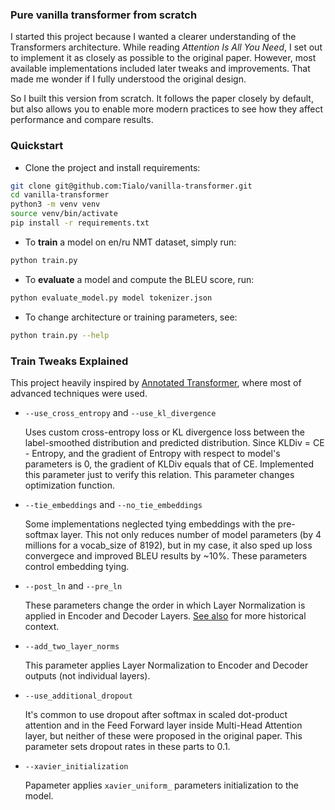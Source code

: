 ### Pure vanilla transformer from scratch

I started this project because I wanted a clearer understanding of the Transformers architecture. While reading *Attention Is All You Need*, I set out to implement it as closely as possible to the original paper. However, most available implementations included later tweaks and improvements. That made me wonder if I fully understood the original design.

So I built this version from scratch. It follows the paper closely by default, but also allows you to enable more modern practices to see how they affect performance and compare results.

### Quickstart

* Clone the project and install requirements:
```bash
git clone git@github.com:Tialo/vanilla-transformer.git
cd vanilla-transformer
python3 -m venv venv
source venv/bin/activate
pip install -r requirements.txt
```
* To **train** a model on en/ru NMT dataset, simply run:
```bash
python train.py
```
* To **evaluate** a model and compute the BLEU score, run:
```bash
python evaluate_model.py model tokenizer.json
```
* To change architecture or training parameters, see:
```bash
python train.py --help
```

### Train Tweaks Explained

This project heavily inspired by [Annotated Transformer](https://github.com/harvardnlp/annotated-transformer/), where most of advanced techniques were used.

* `--use_cross_entropy` and `--use_kl_divergence`

    Uses custom cross-entropy loss or KL divergence loss between the label-smoothed distribution and predicted distribution. Since KLDiv = CE - Entropy, and the gradient of Entropy with respect to model's parameters is 0, the gradient of KLDiv equals that of CE. Implemented this parameter just to verify this relation. This parameter changes optimization function.

* `--tie_embeddings` and `--no_tie_embeddings`

    Some implementations neglected tying embeddings with the pre-softmax layer. This not only reduces number of model parameters (by 4 millions for a vocab_size of 8192), but in my case, it also sped up loss convergece and improved BLEU results by ~10%. These parameters control embedding tying.

* `--post_ln` and `--pre_ln`

    These parameters change the order in which Layer Normalization is applied in Encoder and Decoder Layers. [See also](https://github.com/harvardnlp/annotated-transformer/issues/92#issuecomment-1132966376) for more historical context.

* `--add_two_layer_norms`

    This parameter applies Layer Normalization to Encoder and Decoder outputs (not individual layers). 

* `--use_additional_dropout`

    It's common to use dropout after softmax in scaled dot-product attention and in the Feed Forward layer inside Multi-Head Attention layer, but neither of these were proposed in the original paper. This parameter sets dropout rates in these parts to 0.1.

* `--xavier_initialization`

    Papameter applies `xavier_uniform_` parameters initialization to the model.
